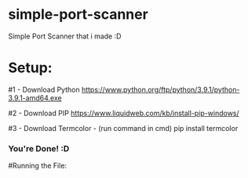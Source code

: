 # simple-port-scanner

Simple Port Scanner that i made :D


# Setup:

#1 - Download Python https://www.python.org/ftp/python/3.9.1/python-3.9.1-amd64.exe

#2 - Download PIP https://www.liquidweb.com/kb/install-pip-windows/

#3 - Download Termcolor - (run command in cmd) pip install termcolor

### You're Done! :D


#Running the File:
